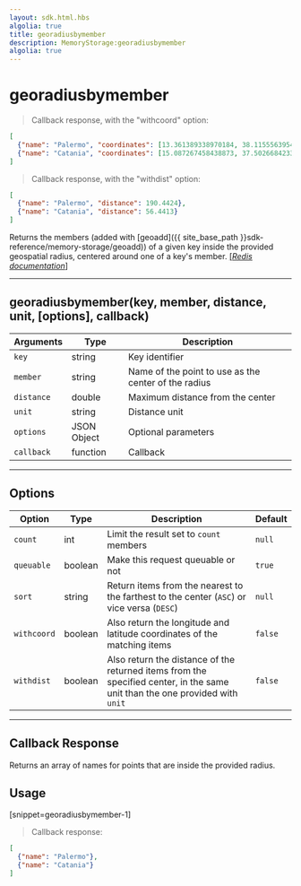 ```yaml
---
layout: sdk.html.hbs
algolia: true
title: georadiusbymember
description: MemoryStorage:georadiusbymember
algolia: true
---
```

  

# georadiusbymember
> Callback response, with the "withcoord" option:

```json
[
  {"name": "Palermo", "coordinates": [13.361389338970184, 38.1155563954963]},
  {"name": "Catania", "coordinates": [15.087267458438873, 37.50266842333162]}
]
```

> Callback response, with the "withdist" option:

```json
[
  {"name": "Palermo", "distance": 190.4424},
  {"name": "Catania", "distance": 56.4413}
]
```

Returns the members (added with [geoadd]({{ site_base_path }}sdk-reference/memory-storage/geoadd)) of a given key inside the provided geospatial radius, centered around one of a key's member.
[[_Redis documentation_]](https://redis.io/commands/georadiusbymember)

---

## georadiusbymember(key, member, distance, unit, [options], callback)

| Arguments | Type | Description |
|---------------|---------|----------------------------------------|
| `key` | string | Key identifier |
| `member` | string | Name of the point to use as the center of the radius |
| `distance` | double | Maximum distance from the center |
| `unit`  | string | Distance unit |
| `options` | JSON Object | Optional parameters |
| `callback` | function | Callback |

---

## Options

| Option | Type | Description | Default |
|---------------|---------|----------------------------------------|---------|
| `count` | int | Limit the result set to `count` members | `null` |
| `queuable` | boolean | Make this request queuable or not  | `true` |
| `sort` | string | Return items from the nearest to the farthest to the center (`ASC`) or vice versa (`DESC`) | `null` |
| `withcoord` | boolean | Also return the longitude and latitude coordinates of the matching items | `false` |
| `withdist` | boolean | Also return the distance of the returned items from the specified center, in the same unit than the one provided with `unit` | `false` |

---

## Callback Response

Returns an array of names for points that are inside the provided radius.

## Usage

[snippet=georadiusbymember-1]
> Callback response:

```json
[
  {"name": "Palermo"},
  {"name": "Catania"}
]
```